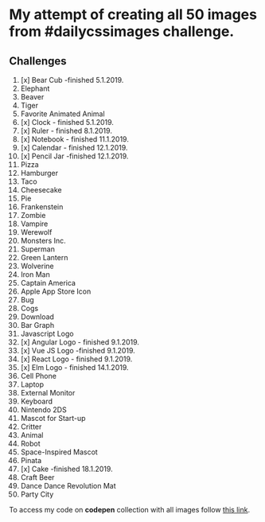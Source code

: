 # My attempt of creating all 50 images from #dailycssimages challenge.

## Challenges

1. [x] Bear Cub -finished 5.1.2019.
1. Elephant
1. Beaver
1. Tiger
1. Favorite Animated Animal
1. [x] Clock - finished 5.1.2019.
1. [x] Ruler - finished 8.1.2019.
1. [x] Notebook - finished 11.1.2019.
1. [x] Calendar - finished 12.1.2019. 
1. [x] Pencil Jar -finished 12.1.2019.
1. Pizza
1. Hamburger
1. Taco
1. Cheesecake
1. Pie
1. Frankenstein
1. Zombie
1. Vampire
1. Werewolf
1. Monsters Inc.
1. Superman
1. Green Lantern
1. Wolverine
1. Iron Man
1. Captain America
1. Apple App Store Icon
1. Bug
1. Cogs
1. Download
1. Bar Graph
1. Javascript Logo
1. [x] Angular Logo - finished 9.1.2019.
1. [x] Vue JS Logo -finished 9.1.2019.
1. [x] React Logo - finished 9.1.2019.
1. [x] Elm Logo - finished 14.1.2019.
1. Cell Phone
1. Laptop
1. External Monitor
1. Keyboard
1. Nintendo 2DS
1. Mascot for Start-up
1. Critter
1. Animal
1. Robot
1. Space-Inspired Mascot
1. Pinata
1. [x] Cake -finished 18.1.2019.
1. Craft Beer
1. Dance Dance Revolution Mat
1. Party City

To access my code on **codepen** collection with all images follow [this link][link].

[link]: https://codepen.io/collection/XLLYKv/
